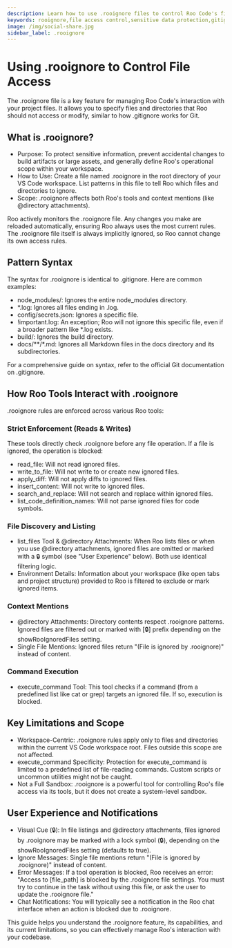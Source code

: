```yaml
---
description: Learn how to use .rooignore files to control Roo Code's file access, protect sensitive information, and manage which files the AI can read or modify.
keywords: rooignore,file access control,sensitive data protection,gitignore syntax,file permissions,security
image: /img/social-share.jpg
sidebar_label: .rooignore
---
```


# Using .rooignore to Control File Access


The .rooignore file is a key feature for managing Roo Code's interaction with your project files. It allows you to specify files and directories that Roo should not access or modify, similar to how .gitignore works for Git.



## What is .rooignore?​


- Purpose: To protect sensitive information, prevent accidental changes to build artifacts or large assets, and generally define Roo's operational scope within your workspace.
- How to Use: Create a file named .rooignore in the root directory of your VS Code workspace. List patterns in this file to tell Roo which files and directories to ignore.
- Scope: .rooignore affects both Roo's tools and context mentions (like @directory attachments).


Roo actively monitors the .rooignore file. Any changes you make are reloaded automatically, ensuring Roo always uses the most current rules. The .rooignore file itself is always implicitly ignored, so Roo cannot change its own access rules.



## Pattern Syntax​


The syntax for .rooignore is identical to .gitignore. Here are common examples:


- node_modules/: Ignores the entire node_modules directory.
- *.log: Ignores all files ending in .log.
- config/secrets.json: Ignores a specific file.
- !important.log: An exception; Roo will not ignore this specific file, even if a broader pattern like *.log exists.
- build/: Ignores the build directory.
- docs/**/*.md: Ignores all Markdown files in the docs directory and its subdirectories.


For a comprehensive guide on syntax, refer to the official Git documentation on .gitignore.



## How Roo Tools Interact with .rooignore​


.rooignore rules are enforced across various Roo tools:


### Strict Enforcement (Reads & Writes)​


These tools directly check .rooignore before any file operation. If a file is ignored, the operation is blocked:


- read_file: Will not read ignored files.
- write_to_file: Will not write to or create new ignored files.
- apply_diff: Will not apply diffs to ignored files.
- insert_content: Will not write to ignored files.
- search_and_replace: Will not search and replace within ignored files.
- list_code_definition_names: Will not parse ignored files for code symbols.


### File Discovery and Listing​


- list_files Tool & @directory Attachments: When Roo lists files or when you use @directory attachments, ignored files are omitted or marked with a 🔒 symbol (see "User Experience" below). Both use identical filtering logic.
- Environment Details: Information about your workspace (like open tabs and project structure) provided to Roo is filtered to exclude or mark ignored items.


### Context Mentions​


- @directory Attachments: Directory contents respect .rooignore patterns. Ignored files are filtered out or marked with [🔒] prefix depending on the showRooIgnoredFiles setting.
- Single File Mentions: Ignored files return "(File is ignored by .rooignore)" instead of content.


### Command Execution​


- execute_command Tool: This tool checks if a command (from a predefined list like cat or grep) targets an ignored file. If so, execution is blocked.



## Key Limitations and Scope​


- Workspace-Centric: .rooignore rules apply only to files and directories within the current VS Code workspace root. Files outside this scope are not affected.
- execute_command Specificity: Protection for execute_command is limited to a predefined list of file-reading commands. Custom scripts or uncommon utilities might not be caught.
- Not a Full Sandbox: .rooignore is a powerful tool for controlling Roo's file access via its tools, but it does not create a system-level sandbox.



## User Experience and Notifications​


- Visual Cue (🔒): In file listings and @directory attachments, files ignored by .rooignore may be marked with a lock symbol (🔒), depending on the showRooIgnoredFiles setting (defaults to true).
- Ignore Messages: Single file mentions return "(File is ignored by .rooignore)" instead of content.
- Error Messages: If a tool operation is blocked, Roo receives an error: "Access to [file_path] is blocked by the .rooignore file settings. You must try to continue in the task without using this file, or ask the user to update the .rooignore file."
- Chat Notifications: You will typically see a notification in the Roo chat interface when an action is blocked due to .rooignore.


This guide helps you understand the .rooignore feature, its capabilities, and its current limitations, so you can effectively manage Roo's interaction with your codebase.
